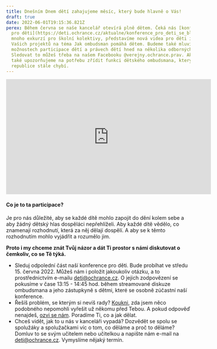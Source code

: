 ```yaml
---
title: Dnešním Dnem dětí zahajujeme měsíc, který bude hlavně o Vás!
draft: true
date: 2022-06-01T19:15:36.821Z
perex: Během června se naše kancelář otevírá plně dětem. Čeká nás [konference
  pro děti](https://deti.ochrance.cz/aktualne/konference_pro_deti_se_blizi/),
  mnoho exkurzí pro školní kolektivy, představíme nová videa pro děti i výstavu
  Vašich projektů na téma Jak ombudsman pomáhá dětem. Budeme také mluvit o
  možnostech participace dětí a právech dětí hned na několika odborných akcích.
  Sledovat to můžeš třeba na našem Facebooku @verejny.ochrance.prav. Aktivně
  také upozorňujeme na potřebu zřídit funkci dětského ombudsmana, který v České
  republice stále chybí.
---
```

<iframe width="560" height="315" src="https://www.youtube.com/embed/oq3Tu4rzI54" title="YouTube video player" frameborder="0" allow="accelerometer; autoplay; clipboard-write; encrypted-media; gyroscope; picture-in-picture" allowfullscreen></iframe>



#### Co je to ta participace?

Je pro nás důležité, aby se každé dítě mohlo zapojit do dění kolem sebe a aby žádný dětský hlas dospěláci nepřehlíželi. Aby každé dítě vědělo, co znamenají rozhodnutí, která za něj dělají dospělí. A aby se k těmto rozhodnutím mohlo vyjádřit a rozumělo jim. 

**Proto i my chceme znát Tvůj názor a dát Ti prostor s námi diskutovat o čemkoliv, co se Tě týká.** 

* Sleduj odpolední část naší konference pro děti. Bude probíhat ve středu 15. června 2022. Můžeš nám i položit jakoukoliv otázku, a to prostřednictvím e-mailu deti@ochrance.cz. O jejich zodpovězení se pokusíme v čase 13:15 - 14:45 hod. během streamované diskuze ombudsmana a jeho zástupkyně s dětmi, které se osobně zúčastní naší konference. 
* Řešíš problém, se kterým si nevíš rady? [Koukni](https://deti.ochrance.cz/pripady/), zda jsem něco podobného nepomohli vyřešit už někomu před Tebou. A pokud odpověď nenajdeš, [ozvi se nám](https://deti.ochrance.cz/kdo/jak/). Poradíme Ti, co a jak dělat. 
* Chceš vidět, jak to u nás v kanceláři vypadá? Dozvědět se spolu se spolužáky a spolužačkami víc o tom, co děláme a proč to děláme? Domluv to se svým učitelem nebo učitelkou a napište nám e-mail na deti@ochrance.cz. Vymyslíme nějaký termín.